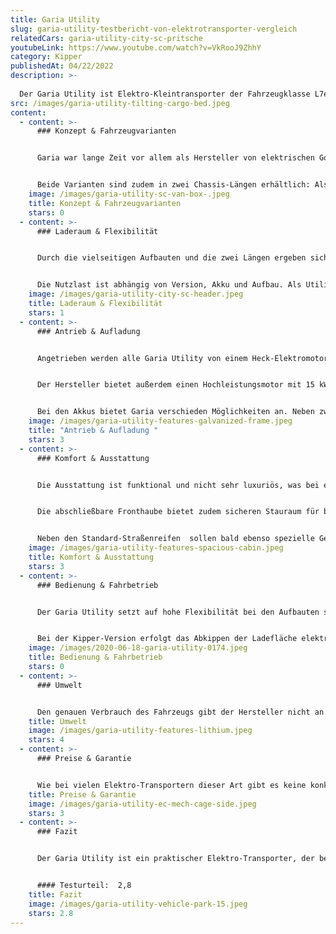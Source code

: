 ```yaml
---
title: Garia Utility
slug: garia-utility-testbericht-von-elektrotransporter-vergleich
relatedCars: garia-utility-city-sc-pritsche
youtubeLink: https://www.youtube.com/watch?v=VkRooJ9ZhhY
category: Kipper
publishedAt: 04/22/2022
description: >-
  
  Der Garia Utility ist Elektro-Kleintransporter der Fahrzeugklasse L7e mit einer Nutzlast von von knapp 700 Kilogramm in der Version City und knapp 750 Kilogramm in der Version Park. 
src: /images/garia-utility-tilting-cargo-bed.jpeg
content:
  - content: >-
      ### Konzept & Fahrzeugvarianten


      Garia war lange Zeit vor allem als Hersteller von elektrischen Golf-Carts bekannt. Mit dem Garia Utility hat das dänische Unternehmen aber seit 2015 auch einen Elektrotransporter im Angebot. Dieser wird bisher in drei Ausführungen verkauft: Als Utility Park, Utility City und Utility Urban wobei hier die Unterschiede besonders bei der Höchstgeschwindigkeit von 30 Km/h beim Modell Park, 45 Km/h bei der City-Version und 55 Km/h bei der Version Urban liegen. Alle Fahrzeuge bieten Platz für 2 Personen. 


      Beide Varianten sind zudem in zwei Chassis-Längen erhältlich: Als Kurzversion SC (“Short Chassis”) sowie als Langversion EC (“Extended Chassis”). Auf den beiden Plattformen werden dann verschiedene Aufbauten angeboten. So ist der Garia Utility in beiden Längen als Pritsche, Kipper, Kofferfahrzeug oder mit einem Drahtkäfig erhältlich, wobei die Langversionen natürlich mit mehr Stauraum ausgestattet sind. Außerdem gibt es unterschiedlichste Akkus, welche je nach Anforderungsprofil im Garia verbaut werden können.
    image: /images/garia-utility-sc-van-box-.jpeg
    title: Konzept & Fahrzeugvarianten
    stars: 0
  - content: >-
      ### Laderaum & Flexibilität


      Durch die vielseitigen Aufbauten und die zwei Längen ergeben sich natürlich verschiedene Lade-Dimensionen. So gibt es die Pritschen- und Kipper-Versionen in insgesamt drei Varianten mit Ladeflächen von 1,26 m x 1,22 m bis zu maximal 1,62 m x 1,22 m. Als Koffer-Version variiert das Ladevolumen von 1,4 m³ als SC bis zu 4,5 m³ als EC mit dem größten Koffer. Und auch bei den Käfiggrößen gibt es drei verschiedene Arten mit den maximalen Maßen von 1,62 Meter Länge, 1,22 Meter Breite sowie 1,04 Meter Höhe. 


      Die Nutzlast ist abhängig von Version, Akku und Aufbau. Als Utility Park darf der Elektrotransporter maximal 756 Kilogramm zuladen. Als Utility City liegt die Zuladung bei maximal 691 Kilogramm. In der Version Urban beträgt die Zuladung bis zu 800 Kilogramm. Zudem hat der Garia Utility Park noch eine Anhängelast von 300 Kilogramm ungebremst bzw. 500 Kilogramm gebremst.
    image: /images/garia-utility-city-sc-header.jpeg
    title: Laderaum & Flexibilität
    stars: 1
  - content: >-
      ### Antrieb & Aufladung


      Angetrieben werden alle Garia Utility von einem Heck-Elektromotor mit 11 kW Spitzenleistung sowie 3 kW Nettoleistung. Damit erreicht der Utility eine Steigfähigkeit von 25%, während die Höchstgeschwindigkeit bei 30 Km/h (Park),  45 Km/h (City) oder 55 km/h liegt. 


      Der Hersteller bietet außerdem einen Hochleistungsmotor mit 15 kW Spitzenleistung sowie 8 kW Nettoleistung an. Diese Motorversion erscheint vor allem für Einsatz den Einsatz abseits befestigter Straßen und beim Transport besonders schwerer Güter sinnvoll. 


      Bei den Akkus bietet Garia verschieden Möglichkeiten an. Neben zwei Blei-Batterien gibt es 5 verschiedene Lithium-Akkus. Dieser besitzt wahlweise 6,1 kWh,  9,2 kWh, 10,2 kWh, 12,2 oder 21,4 kWh. Die Reichweiten liegen bei der kleinsten Batterie bei nur 40 Kilometer, während die anderen Akkus Reichweiten von knapp 60-100 Kilometer erreichen. Der Größte Lithium-Akku kommt auf eine maximale Reichweite von 200 km (WLTP). Die Aufladung der Akkus benötigt laut Hersteller zwischen 5 und 6 Stunden beim kleinen Akku und 6 bis 8 Stunden mit großen Akku.
    image: /images/garia-utility-features-galvanized-frame.jpeg
    title: "Antrieb & Aufladung "
    stars: 3
  - content: >-
      ### Komfort & Ausstattung


      Die Ausstattung ist funktional und nicht sehr luxuriös, was bei einem Nutzfahrzeug natürlich nicht überrascht. Immerhin ist aber ein Radio mit Bluetooth-Funktion serienmäßig dabei, was das Telefonieren bei der Arbeit erleichtert. Optional sind unter anderem eine Kabinenheizung, ein Kühlfach sowie ein Frontschutzbügel gegen Aufpreis verfügbar.                           


      Die abschließbare Fronthaube bietet zudem sicheren Stauraum für beispielsweise Werkzeug. Ebenso bietet sie einen einfachen Zugang zur Überprüfung der Scheibenwaschanlage, der Bremsflüssigkeit oder des Sicherungskastens. 


      Neben den Standard-Straßenreifen  sollen bald ebenso spezielle Geländereifen für den Utility angeboten werden. So wird sich sicherlich der Fahrkomfort in unwegsamen Gelände erheblich verbessern.
    image: /images/garia-utility-features-spacious-cabin.jpeg
    title: Komfort & Ausstattung
    stars: 3
  - content: >-
      ### Bedienung & Fahrbetrieb


      Der Garia Utility setzt auf hohe Flexibilität bei den Aufbauten sowie auf hohe Wendigkeit. Mit einer Fahrzeugbreite von gerade einmal 1,31 Meter und einem Wenderadius von 3,9 Meter in der Version mit dem kurzen Chassis und 4,6 Meter in der langen Version, ist das Fahrzeug ideal für enge Innenstädte oder unwegsame Parkanlagen. Mit seiner Steigfähigkeit von 25% lässt er sich ebenso im bergigen Gelände einsetzen. Stoßdämpfer an beiden Achsen des Fahrzeugs bringen zudem auch auf unbefestigten Straßen einen angenehmen Fahrkomfort.  


      Bei der Kipper-Version erfolgt das Abkippen der Ladefläche elektrisch-hydraulisch  per Fernbedienung. Das erspart mühsames Pumpen per Hand und ermöglicht einen reibungslosen Arbeitsablauf.
    image: /images/2020-06-18-garia-utility-0174.jpeg
    title: Bedienung & Fahrbetrieb
    stars: 0
  - content: >-
      ### Umwelt


      Den genauen Verbrauch des Fahrzeugs gibt der Hersteller nicht an. Die 240 Ah-Version der Lithium Batterie ist jedoch mit 12,2 kWh Gesamtverbrauch angegeben. Der Verbrauch liegt so außerorts bei rund 13,4 kWh und innerorts bei 11,1 kWh. Der kombinierte Verbrauch liegt so bei etwa 12 kWh. Bei angenommenen 30 Cent pro Kilowattstunde kosten 100 Kilometer Fahrt 3,60 €.
    title: Umwelt
    image: /images/garia-utility-features-lithium.jpeg
    stars: 4
  - content: >-
      ### Preise & Garantie


      Wie bei vielen Elektro-Transportern dieser Art gibt es keine konkreten Preislisten.  Die Fahrzeuge werden hier nach Baukastenprinzip zusammengestellt. So bekommen Kunden nur auf konkrete Anfragen mit genauen Anforderungen auch die Kosten genannt. Die Preise des Fahrzeugs beginnen aber ungefähr bei 18.000 Euro für den Park SC und gehen je nach Aufbau bis zu rund 30.000 Euro für einen City EC mit großem Aufbau. Der Basispreis des Modells Urban liegt für das kurze Chassis laut BAFA-Liste bei 29.312 zzgl. Mehrwertsteuer. In Sachen Garantie gibt es bei Garia eine sogenannte beschränkte Herstellergarantie. Diese hat eine Dauer von 3 Jahren bzw. 3000 Akku-Stunden.
    title: Preise & Garantie
    image: /images/garia-utility-ec-mech-cage-side.jpeg
    stars: 3
  - content: >-
      ### Fazit


      Der Garia Utility ist ein praktischer Elektro-Transporter, der besonders durch die vielfältigen Aufbau-Möglichkeiten und der recht hohen Zuladung für ein L7e-Fahrzeug punktet. Er eignet sich speziell für enges Gelände und Städte. Aber auch in Wiesen und Wäldern lässt er sich problemlos einsetzen. Auf große Fahrt kann man mit dem Garia Utility aufgrund der geringen Höchstgeschwindigkeiten und Reichweiten allerdings nicht gehen.


      #### Testurteil:  2,8
    title: Fazit
    image: /images/garia-utility-vehicle-park-15.jpeg
    stars: 2.8
---
```

